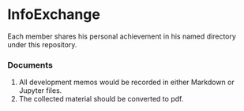 # InfoExchange
Each member shares his personal achievement in his named directory under this repository.

### Documents
  1. All development memos would be recorded in either Markdown or Jupyter files.
  2. The collected material should be converted to pdf.
